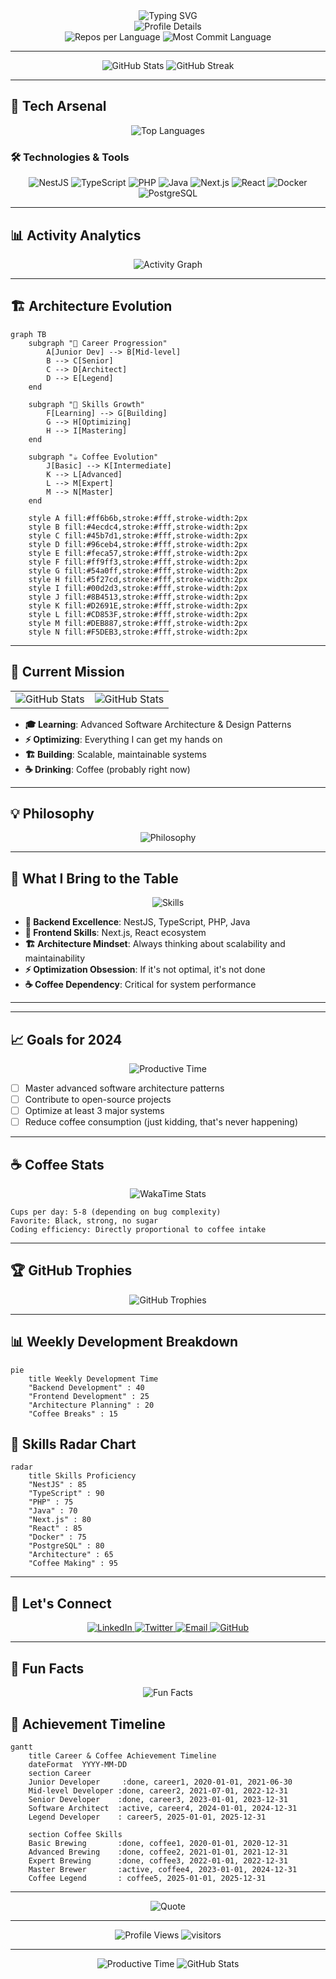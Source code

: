 <div align="center">
  <img src="https://readme-typing-svg.vercel.app/?font=Fira+Code&weight=500&size=28&duration=4000&pause=1000&color=58A6FF&center=true&vCenter=true&width=600&height=100&lines=Hello%2C%20I'm%20Guy%20Landry%20Kolai;Software%20Architect%20in%20Training;System%20Optimizer%20%26%20Coffee%20Connoisseur" alt="Typing SVG" />
</div>

<div align="center">
  <img src="https://github-profile-summary-cards.vercel.app/api/cards/profile-details?username=theboss001&theme=github_dark" alt="Profile Details" />
</div>

<div align="center">
  <img src="https://github-profile-summary-cards.vercel.app/api/cards/repos-per-language?username=theboss001&theme=github_dark" alt="Repos per Language" />
  <img src="https://github-profile-summary-cards.vercel.app/api/cards/most-commit-language?username=theboss001&theme=github_dark" alt="Most Commit Language" />
</div>

---

<div align="center">
  <img src="https://github-readme-stats.vercel.app/api?username=theboss001&show_icons=true&theme=tokyonight&hide_border=true&bg_color=0D1117&title_color=58A6FF&text_color=8B949E&icon_color=58A6FF&ring_color=58A6FF" alt="GitHub Stats" />
  <img src="https://github-readme-streak-stats.herokuapp.com/?user=theboss001&theme=tokyonight&hide_border=true&background=0D1117&ring=58A6FF&fire=58A6FF&currStreakLabel=58A6FF" alt="GitHub Streak" />
</div>

---

## 🚀 **Tech Arsenal**

<div align="center">
  <img src="https://github-readme-stats.vercel.app/api/top-langs/?username=theboss001&layout=compact&theme=tokyonight&hide_border=true&bg_color=0D1117&title_color=58A6FF&text_color=8B949E&langs_count=8" alt="Top Languages" />
</div>

### **🛠️ Technologies & Tools**

<div align="center">
  <img src="https://img.shields.io/badge/-NestJS-E0234E?style=for-the-badge&logo=nestjs&logoColor=white&labelColor=1a1a1a" alt="NestJS" />
  <img src="https://img.shields.io/badge/-TypeScript-3178C6?style=for-the-badge&logo=typescript&logoColor=white&labelColor=1a1a1a" alt="TypeScript" />
  <img src="https://img.shields.io/badge/-PHP-777BB4?style=for-the-badge&logo=php&logoColor=white&labelColor=1a1a1a" alt="PHP" />
  <img src="https://img.shields.io/badge/-Java-ED8B00?style=for-the-badge&logo=openjdk&logoColor=white&labelColor=1a1a1a" alt="Java" />
  <img src="https://img.shields.io/badge/-Next.js-000000?style=for-the-badge&logo=next.js&logoColor=white&labelColor=1a1a1a" alt="Next.js" />
  <img src="https://img.shields.io/badge/-React-20232A?style=for-the-badge&logo=react&logoColor=61DAFB&labelColor=1a1a1a" alt="React" />
  <img src="https://img.shields.io/badge/-Docker-2496ED?style=for-the-badge&logo=docker&logoColor=white&labelColor=1a1a1a" alt="Docker" />
  <img src="https://img.shields.io/badge/-PostgreSQL-316192?style=for-the-badge&logo=postgresql&logoColor=white&labelColor=1a1a1a" alt="PostgreSQL" />
</div>

---

## 📊 **Activity Analytics**

<div align="center">
  <img src="https://github-readme-activity-graph.vercel.app/graph?username=theboss001&theme=tokyonight&hide_border=true&bg_color=0D1117&color=58A6FF&line=58A6FF&point=FFFFFF&area=true&area_color=58A6FF&area_alpha=0.1" alt="Activity Graph" />
</div>

---

## 🏗️ **Architecture Evolution**

```mermaid
graph TB
    subgraph "🚀 Career Progression"
        A[Junior Dev] --> B[Mid-level]
        B --> C[Senior]
        C --> D[Architect]
        D --> E[Legend]
    end
  
    subgraph "🎯 Skills Growth"
        F[Learning] --> G[Building]
        G --> H[Optimizing]
        H --> I[Mastering]
    end
  
    subgraph "☕ Coffee Evolution"
        J[Basic] --> K[Intermediate]
        K --> L[Advanced]
        L --> M[Expert]
        M --> N[Master]
    end
  
    style A fill:#ff6b6b,stroke:#fff,stroke-width:2px
    style B fill:#4ecdc4,stroke:#fff,stroke-width:2px
    style C fill:#45b7d1,stroke:#fff,stroke-width:2px
    style D fill:#96ceb4,stroke:#fff,stroke-width:2px
    style E fill:#feca57,stroke:#fff,stroke-width:2px
    style F fill:#ff9ff3,stroke:#fff,stroke-width:2px
    style G fill:#54a0ff,stroke:#fff,stroke-width:2px
    style H fill:#5f27cd,stroke:#fff,stroke-width:2px
    style I fill:#00d2d3,stroke:#fff,stroke-width:2px
    style J fill:#8B4513,stroke:#fff,stroke-width:2px
    style K fill:#D2691E,stroke:#fff,stroke-width:2px
    style L fill:#CD853F,stroke:#fff,stroke-width:2px
    style M fill:#DEB887,stroke:#fff,stroke-width:2px
    style N fill:#F5DEB3,stroke:#fff,stroke-width:2px
```

---

## 🎯 **Current Mission**

<div align="center">
  <table>
    <tr>
      <td align="center" width="50%">
        <img src="https://github-readme-stats.vercel.app/api?username=theboss001&show_icons=true&theme=tokyonight&hide_border=true&bg_color=0D1117&title_color=58A6FF&text_color=8B949E&icon_color=58A6FF&ring_color=58A6FF&hide=stars,issues" alt="GitHub Stats" />
      </td>
      <td align="center" width="50%">
        <img src="https://github-readme-stats.vercel.app/api?username=theboss001&show_icons=true&theme=tokyonight&hide_border=true&bg_color=0D1117&title_color=58A6FF&text_color=8B949E&icon_color=58A6FF&ring_color=58A6FF&hide=stars,issues&card_width=300" alt="GitHub Stats" />
      </td>
    </tr>
  </table>
</div>

- **🎓 Learning**: Advanced Software Architecture & Design Patterns
- **⚡ Optimizing**: Everything I can get my hands on
- **🏗️ Building**: Scalable, maintainable systems
- **☕ Drinking**: Coffee (probably right now)

---

## 💡 **Philosophy**

<div align="center">
  <img src="https://readme-typing-svg.vercel.app/?font=Fira+Code&weight=500&size=20&duration=3000&pause=1000&color=58A6FF&center=true&vCenter=true&width=600&height=50&lines=If%20it%20can%20be%20optimized%2C%20it%20should%20be%20optimized;If%20it%20can't%20be%20optimized%2C%20drink%20more%20coffee%20and%20try%20again" alt="Philosophy" />
</div>

---

## 🎨 **What I Bring to the Table**

<div align="center">
  <img src="https://skillicons.dev/icons?i=nestjs,typescript,php,java,nextjs,react,docker,postgresql,aws,git,kubernetes,redis,mongodb&theme=dark" alt="Skills" />
</div>

- **🔧 Backend Excellence**: NestJS, TypeScript, PHP, Java
- **🎨 Frontend Skills**: Next.js, React ecosystem
- **🏗️ Architecture Mindset**: Always thinking about scalability and maintainability
- **⚡ Optimization Obsession**: If it's not optimal, it's not done
- **☕ Coffee Dependency**: Critical for system performance

---



---

## 📈 **Goals for 2024**

<div align="center">
  <img src="https://github-profile-summary-cards.vercel.app/api/cards/productive-time?username=theboss001&theme=github_dark&utcOffset=8" alt="Productive Time" />
</div>

- [ ] Master advanced software architecture patterns
- [ ] Contribute to open-source projects
- [ ] Optimize at least 3 major systems
- [ ] Reduce coffee consumption (just kidding, that's never happening)

---

## ☕ **Coffee Stats**

<div align="center">
  <img src="https://github-readme-stats.vercel.app/api/wakatime?username=theboss001&theme=tokyonight&hide_border=true&bg_color=0D1117&title_color=58A6FF&text_color=8B949E" alt="WakaTime Stats" />
</div>

```
Cups per day: 5-8 (depending on bug complexity)
Favorite: Black, strong, no sugar
Coding efficiency: Directly proportional to coffee intake
```

---

## 🏆 **GitHub Trophies**

<div align="center">
  <img src="https://github-profile-trophy.vercel.app/?username=theboss001&theme=tokyonight&no-frame=true&no-bg=false&margin-w=4&margin-h=4&rank=SECRET,SSS,SS,S,AAA&column=6" alt="GitHub Trophies" />
</div>

---

## 📊 **Weekly Development Breakdown**

```mermaid
pie
    title Weekly Development Time
    "Backend Development" : 40
    "Frontend Development" : 25
    "Architecture Planning" : 20
    "Coffee Breaks" : 15
```

## 🎯 **Skills Radar Chart**

```mermaid
radar
    title Skills Proficiency
    "NestJS" : 85
    "TypeScript" : 90
    "PHP" : 75
    "Java" : 70
    "Next.js" : 80
    "React" : 85
    "Docker" : 75
    "PostgreSQL" : 80
    "Architecture" : 65
    "Coffee Making" : 95
```

---

## 🤝 **Let's Connect**

<div align="center">
  <a href="https://linkedin.com/in/your-profile">
    <img src="https://img.shields.io/badge/-LinkedIn-0077B5?style=for-the-badge&logo=linkedin&logoColor=white&labelColor=1a1a1a" alt="LinkedIn" />
  </a>
  <a href="https://twitter.com/your-handle">
    <img src="https://img.shields.io/badge/-Twitter-1DA1F2?style=for-the-badge&logo=twitter&logoColor=white&labelColor=1a1a1a" alt="Twitter" />
  </a>
  <a href="mailto:your.email@domain.com">
    <img src="https://img.shields.io/badge/-Email-D14836?style=for-the-badge&logo=gmail&logoColor=white&labelColor=1a1a1a" alt="Email" />
  </a>
  <a href="https://github.com/theboss001">
    <img src="https://img.shields.io/badge/-GitHub-181717?style=for-the-badge&logo=github&logoColor=white&labelColor=1a1a1a" alt="GitHub" />
  </a>
</div>

---

## 🎯 **Fun Facts**

<div align="center">
  <img src="https://readme-typing-svg.vercel.app/?font=Fira+Code&weight=500&size=16&duration=2000&pause=1000&color=58A6FF&center=true&vCenter=true&width=600&height=100&lines=I%20can%20debug%20faster%20than%20my%20coffee%20cools%20down;My%20IDE%20has%20a%20coffee%20cup%20emoji%20shortcut;I%20optimize%20my%20coffee%20brewing%20process%20regularly;I%20dream%20in%20TypeScript%20(and%20sometimes%20in%20Java)" alt="Fun Facts" />
</div>

## 🌟 **Achievement Timeline**

```mermaid
gantt
    title Career & Coffee Achievement Timeline
    dateFormat  YYYY-MM-DD
    section Career
    Junior Developer     :done, career1, 2020-01-01, 2021-06-30
    Mid-level Developer :done, career2, 2021-07-01, 2022-12-31
    Senior Developer    :done, career3, 2023-01-01, 2023-12-31
    Software Architect  :active, career4, 2024-01-01, 2024-12-31
    Legend Developer    : career5, 2025-01-01, 2025-12-31
  
    section Coffee Skills
    Basic Brewing       :done, coffee1, 2020-01-01, 2020-12-31
    Advanced Brewing    :done, coffee2, 2021-01-01, 2021-12-31
    Expert Brewing      :done, coffee3, 2022-01-01, 2022-12-31
    Master Brewer       :active, coffee4, 2023-01-01, 2024-12-31
    Coffee Legend       : coffee5, 2025-01-01, 2025-12-31
```

---

<div align="center">
  <img src="https://readme-typing-svg.vercel.app/?font=Fira+Code&weight=500&size=24&duration=3000&pause=1000&color=58A6FF&center=true&vCenter=true&width=600&height=50&lines=Life%20is%20too%20short%20for%20bad%20code%20and%20bad%20coffee" alt="Quote" />
</div>

---

<div align="center">
  <img src="https://komarev.com/ghpvc/?username=theboss001&style=flat-square&color=58A6FF&label=Profile+Views" alt="Profile Views" />
  <img src="https://visitor-badge.laobi.icu/badge?page_id=guylandrykolai&style=flat-square&color=58A6FF" alt="visitors" />
</div>

---

<div align="center">
  <img src="https://github-profile-summary-cards.vercel.app/api/cards/productive-time?username=theboss001&theme=github_dark&utcOffset=8" alt="Productive Time" />
  <img src="https://github-profile-summary-cards.vercel.app/api/cards/stats?username=theboss001&theme=github_dark" alt="GitHub Stats" />
</div>
